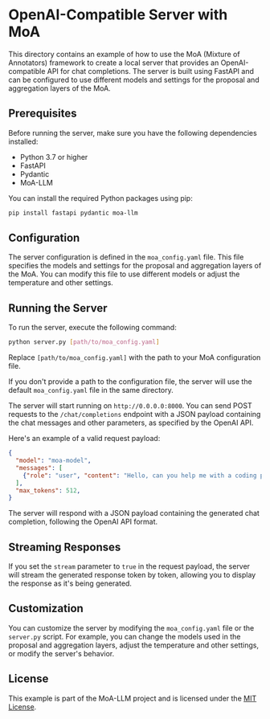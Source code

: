 # OpenAI-Compatible Server with MoA

This directory contains an example of how to use the MoA (Mixture of Annotators) framework to create a local server that provides an OpenAI-compatible API for chat completions. The server is built using FastAPI and can be configured to use different models and settings for the proposal and aggregation layers of the MoA.

## Prerequisites

Before running the server, make sure you have the following dependencies installed:

- Python 3.7 or higher
- FastAPI
- Pydantic
- MoA-LLM

You can install the required Python packages using pip:

```bash
pip install fastapi pydantic moa-llm
```

## Configuration

The server configuration is defined in the `moa_config.yaml` file. This file specifies the models and settings for the proposal and aggregation layers of the MoA. You can modify this file to use different models or adjust the temperature and other settings.

## Running the Server

To run the server, execute the following command:

```bash
python server.py [path/to/moa_config.yaml]
```

Replace `[path/to/moa_config.yaml]` with the path to your MoA configuration file.

If you don't provide a path to the configuration file, the server will use the default `moa_config.yaml` file in the same directory.

The server will start running on `http://0.0.0.0:8000`. You can send POST requests to the `/chat/completions` endpoint with a JSON payload containing the chat messages and other parameters, as specified by the OpenAI API.

Here's an example of a valid request payload:

```json
{
  "model": "moa-model",
  "messages": [
    {"role": "user", "content": "Hello, can you help me with a coding problem?"},
  ],
  "max_tokens": 512,
}
```

The server will respond with a JSON payload containing the generated chat completion, following the OpenAI API format.

## Streaming Responses

If you set the `stream` parameter to `true` in the request payload, the server will stream the generated response token by token, allowing you to display the response as it's being generated.

## Customization

You can customize the server by modifying the `moa_config.yaml` file or the `server.py` script. For example, you can change the models used in the proposal and aggregation layers, adjust the temperature and other settings, or modify the server's behavior.

## License

This example is part of the MoA-LLM project and is licensed under the [MIT License](https://opensource.org/licenses/MIT).